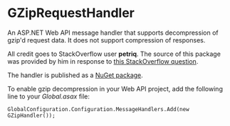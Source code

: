# GZipRequestHandler

An ASP.NET Web API message handler that supports decompression of gzip'd request data. It does not support compression of responses.

All credit goes to StackOverflow user **petriq**. The source of this package was provided by him in response to [this StackOverflow question](http://stackoverflow.com/questions/24180697/how-to-upload-gzip-compressed-data-using-system-net-webclient-in-c-sharp).

The handler is published as a [NuGet package](https://www.nuget.org/packages/GZipRequestHandler.WebApi/).

To enable gzip decompression in your Web API project, add the following line to your _Global.asax_ file:

`GlobalConfiguration.Configuration.MessageHandlers.Add(new GZipHandler());`
